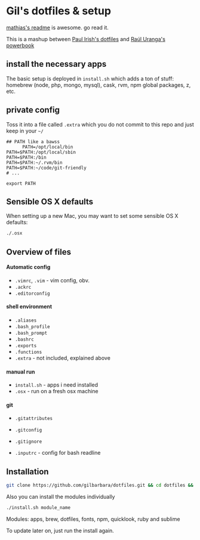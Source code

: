 # Gil's dotfiles & setup

[mathias's readme](https://github.com/mathiasbynens/dotfiles/) is awesome. go read it.

This is a mashup between [Paul Irish's dotfiles](https://github.com/paulirish/dotfiles) and [Raúl Uranga's powerbook](https://github.com/rauluranga/powerbook)

## install the necessary apps

The basic setup is deployed in `install.sh` which adds a ton of stuff: homebrew (node, php, mongo, mysql), cask, rvm, npm global packages, z, etc.

## private config

Toss it into a file called `.extra` which you do not commit to this repo and just keep in your `~/`


```shell
## PATH like a bawss
      PATH=/opt/local/bin
PATH=$PATH:/opt/local/sbin
PATH=$PATH:/bin
PATH=$PATH:~/.rvm/bin
PATH=$PATH:~/code/git-friendly
# ...

export PATH
```

## Sensible OS X defaults

When setting up a new Mac, you may want to set some sensible OS X defaults:

```bash
./.osx
```

## Overview of files

####  Automatic config
* `.vimrc`, `.vim` - vim config, obv.
* `.ackrc`
* `.editorconfig`

#### shell environment
* `.aliases`
* `.bash_profile`
* `.bash_prompt`
* `.bashrc`
* `.exports`
* `.functions`
* `.extra` - not included, explained above

#### manual run
* `install.sh` - apps i need installed
* `.osx` - run on a fresh osx machine

#### git
* `.gitattributes`
* `.gitconfig`
* `.gitignore`

* `.inputrc` - config for bash readline


## Installation

```bash
git clone https://github.com/gilbarbara/dotfiles.git && cd dotfiles && ./install.sh
```

Also you can install the modules individually
```bash
./install.sh module_name
```

Modules: apps, brew, dotfiles, fonts, npm, quicklook, ruby and sublime

To update later on, just run the install again.
